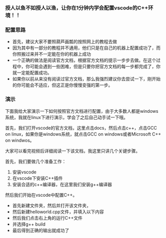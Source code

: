 
### 授人以鱼不如授人以渔，让你在1分钟内学会配置vscode的C++环境！！

### 配置思路
- 首先，建议大家不要照葫芦画瓢的按照网上的教程去做
- 因为其中有一部分的教程并不通用，他们只是在自己的机器上配置成功了，而你照搬过来并不一定能在你的机器上成功
- 一个正确的做法是阅读官方文档，根据官方文档的提示一步步去做。在这个过程中，你可能会遇到一些困难，但是只要你把官方文档的每一步都完成了，你就一定能配置成功。
- 如果你以前从来没有阅读过官方文档，那么我强烈建议你去尝试一下，刚开始的你可能会不适应，但这正是你慢慢变强的第一步。

### 演示
下面我给大家演示一下如何按照官方文档进行配置，由于大多数人都是windows系统，我就在linux下进行演示，学会了之后自己动手试一下哦。


首先，我们打开vscode的官方文档，这里点击docs，然后点击c++，点击GCC on linux，如果你是windows系统，就点击GCC on windows或者Microsoft C++ on windwos。

大家可以看完视频后详细阅读一下该文档，我这里只讲几个关键步骤。

首先，我们要做几个准备工作：
1. 安装vscode
2. 在vscode下安装C++插件
3. 安装合适的c++编译器，在这里我们安装g++编译器

然后我们开始在vscode中配置C++。
- 首先新建文件夹，然后并打开该文件夹，
- 然后新建helloworld.cpp文件，并填入以下内容
- 然后我们点击右上角的运行C++文件
- 并选择g++ build
- 最后得到正确的输出就成功了
